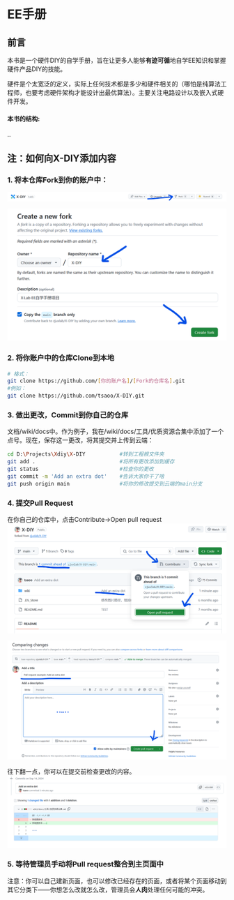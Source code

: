 # EE手册

## 前言

本书是一个硬件DIY的自学手册，旨在让更多人能够**有迹可循**地自学EE知识和掌握硬件产品DIY的技能。

硬件是个太宽泛的定义，实际上任何技术都是多少和硬件相关的（哪怕是纯算法工程师，也要考虑硬件架构才能设计出最优算法）。主要关注电路设计以及嵌入式硬件开发。

#### 本书的结构:

..


## 注：如何向X-DIY添加内容

### 1. 将本仓库Fork到你的账户中：

![fork1](./images/readme/fork1.png)

![fork2](./images/readme/fork2.png)

### 2. 将你账户中的仓库Clone到本地

```sh
# 格式：
git clone https://github.com/[你的账户名]/[Fork的仓库名].git
#例如：
git clone https://github.com/tsaoo/X-DIY.git
```

### 3. 做出更改，Commit到你自己的仓库

文档/wiki/docs中。作为例子，我在/wiki/docs/工具/优质资源合集中添加了一个点号。现在，保存这一更改，将其提交并上传到云端：

```sh
cd D:\Projects\Xdiy\X-DIY           #转到工程根文件夹
git add .                           #将所有更改添加到缓存
git status                          #检查你的更改
git commit -m 'Add an extra dot'    #告诉大家你干了啥
git push origin main                #将你的修改提交到云端的main分支
```

### 4. 提交Pull Request

在你自己的仓库中，点击Contribute->Open pull request
![request1](./images/readme/request1.png)

![request2](./images/readme/request2.png)

往下翻一点，你可以在提交前检查更改的内容。
![request3](./images/readme/request3.png)

### 5. 等待管理员手动将Pull request整合到主页面中

注意：你可以自己建新页面，也可以修改已经存在的页面，或者将某个页面移动到其它分类下——你想怎么改就怎么改，管理员会**人肉**处理任何可能的冲突。
